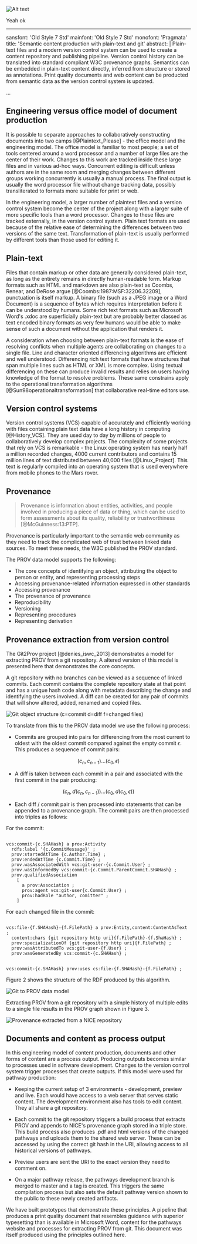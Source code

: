 ![Alt text](https://placekitten.com/800/400)

Yeah ok

---
sansfont: 'Old Style 7 Std'
mainfont: 'Old Style 7 Std'
monofont: 'Pragmata'
title:  'Semantic content production with plain-text and git'
abstract: |
    Plain-text files and a modern version control system can be used to create a content repository and publishing pipeline. Version control history can be translated into standard compliant W3C provenance graphs. Semantics can be embedded in plain-text content directly, inferred from structure or stored as annotations. Print quality documents and web content can be producted from semantic data as the version control system is updated.

...


## Engineering versus office model of document production

It is possible to separate approaches to collaboratively constructing documents into two camps [@Plaintext_Please] - the office model and the engineering model. The office model is familiar to most people; a set of tools centered around a word processor and a number of large files are the center of their work. Changes to this work are tracked inside these large files and in various ad-hoc ways. Concurrent editing is difficult unless authors are in the same room and merging changes between different groups working concurrently is usually a manual process. The final output is usually the word processor file without change tracking data, possibly transliterated to formats more suitable for print or web.

In the engineering model, a larger number of plaintext files and a version control system become the center of the project along with a larger suite of more specific tools than a word processor. Changes to these files are tracked externally, in the version control system. Plain text formats are used because of the relative ease of determining the differences between two versions of the same text. Transformation of plain-text is usually performed by different tools than those used for editing it.

## Plain-text

Files that contain markup or other data are generally considered plain-text, as long as the entirety remains in directly human-readable form. Markup formats such as HTML and markdown are also plain-text as Coombs, Renear, and DeRose argue [@Coombs:1987:MSF:32206.32209], punctuation is itself markup. A binary file (such as a JPEG image or a Word Document) is a sequence of bytes which requires interpretation before it can be understood by humans. Some rich text formats such as Microsoft Word's .xdoc are superficially plain-text but are probably better classed as text encoded binary formats as very few humans would be able to make sense of such a document without the application that renders it.

A consideration when choosing between plain-text formats is the ease of resolving conflicts when multiple agents are collaborating on changes to a single file. Line and character oriented differencing algorithms are efficient and well understood. Differencing rich text formats that have structures that span multiple lines such as HTML or XML is more complex. Using textual differencing on these can produce invalid results and relies on users having knowledge of the format to resolve problems. These same constrains apply to the operational transformation algorithms [@Sun98operationaltransformation] that collaborative real-time editors use.

## Version control systems

Version control systems (VCS) capable of accurately and efficiently working with files containing plain text data have a long history in computing [@History_VCS]. They are used day to day by millions of people to collaboratively develop complex projects. The complexity of some projects that rely on VCS is remarkable - the Linux operating system has nearly half a million recorded changes, 4000 current contributors and contains 15 million lines of text distributed between 40,000 files [@Linux_Project]. This text is regularly compiled into an operating system that is used everywhere from mobile phones to the Mars rover.

## Provenance

>Provenance is information about entities, activities, and people involved in producing a piece of data or thing, which can be used to form assessments about its quality, reliability or trustworthiness [@McGuinness:13:PTP].
 
Provenance is particularly important to the semantic web community as they need to track the complicated web of trust between linked data sources. To meet these needs, the W3C published the PROV standard.

The PROV data model supports the following:

* The core concepts of identifying an object, attributing the object to person or entity, and representing processing steps
* Accessing provenance-related information expressed in other standards
* Accessing provenance
* The provenance of provenance
* Reproducibility
* Versioning
* Representing procedures
* Representing derivation

## Provenance extraction from version control

The Git2Prov project [@denies_iswc_2013] demonstrates a model for extracting PROV from a git repository. A altered version of this model is presented here that demonstrates the core concepts.

A git repository with no branches can be viewed as a sequence of linked commits. Each commit contains the complete repository state at that point and has a unique hash code along with metadata describing the change and identifying the users involved. A diff can be created for any pair of commits that will show altered, added, renamed and copied files.

![Git object structure (c=commit d=diff f=changed files)](git.png)

To translate from this to the PROV data model we use the following process:

* Commits are grouped into pairs for differencing from the most current to oldest with the oldest commit compared against the empty commit $\epsilon$. This produces a sequence of commit pairs:

$$ (c_{n},c_{n-1}) \ldots (c_{0},\epsilon) $$

* A diff is taken between each commit in a pair and associated with the first commit in the pair producing:

$$ (c_{n},d(c_{n},c_{n-1})) \ldots (c_{0},d(c_{0},\epsilon))  $$

* Each diff / commit pair is then processed into statements that can be appended to a provenance graph. The commit pairs are then processed into triples as follows:


For the commit:

~~~~ {.ttl}

vcs:commit-{c.SHAHash} a prov:Activity 
  rdfs:label '{c.CommitMessage}' ;
  prov:startedAtTime {c.Author.Time} ;   
  prov:endedAtTime {c.Commit.Time} ;
  prov.wasAssociatedWith vcs:git-user-{c.Commit.User} ;  
  prov.wasInformedBy vcs:commit-{c.Commit.ParentCommit.SHAHash} ;
  prov.qualifiedAssociation 
    [
      a prov:Association ;
      prov:agent vcs:git-user{c.Commit.User} ;
      prov:hadRole "author, comitter" ;
    ]
~~~~

For each changed file in the commit:

~~~~ {.ttl}

vcs:file-{f.SHAHash}-{f.FilePath} a prov:Entity,content:ContentAsText ;
  content:chars {git repository http uri}{f.FilePath}-{f.ShaHash} ;
  prov:specializationOf {git repository http uri}{f.FilePath} ;
  prov:wasAttributedTo vcs:git-user-{f.User} ;
  prov:wasGeneratedBy vcs:commit-{c.SHAHash} ;


vcs:commit-{c.SHAHash} prov:uses cs:file-{f.SHAHash}-{f.FilePath} ;

~~~~

Figure 2 shows the structure of the RDF produced by this algorithm.

![Git to PROV data model](git2prov.png)

Extracting PROV from a git repository with a simple history of multiple edits to a single file results in the PROV graph shown in Figure 3.

![Provenance extracted from a NICE repository](realprov.png)

## Documents and content as process output

In this engineering model of content production, documents and other forms of content are a process output. Producing outputs becomes similar to processes used in software development. Changes to the version control system trigger processes that create outputs. If this model were used for pathway production:

* Keeping the current setup of 3 environments - development, preview and live. Each would have access to a web server that serves static content. The development environment also has tools to edit content. They all share a git repository.

* Each commit to the git repository triggers a build process that extracts PROV and appends to NICE's provenance graph stored in a triple store. This build process also produces .pdf and html versions of the changed pathways and uploads them to the shared web server. These can be accessed by using the correct git hash in the URI, allowing access to all historical versions of pathways.

* Preview users are sent the URI to the exact version they need to comment on.

* On a major pathway release, the pathways development branch is merged to master and a tag is created. This triggers the same compilation process but also sets the default pathway version shown to the public to these newly created artifacts.

We have built prototypes that demonstrate these principles. A pipeline that produces a print quality document that resembles guidance with superior typesetting than is available in Microsoft Word, content for the pathways website and processes for extracting PROV from git. This document was itself produced using the principles outlined here.
